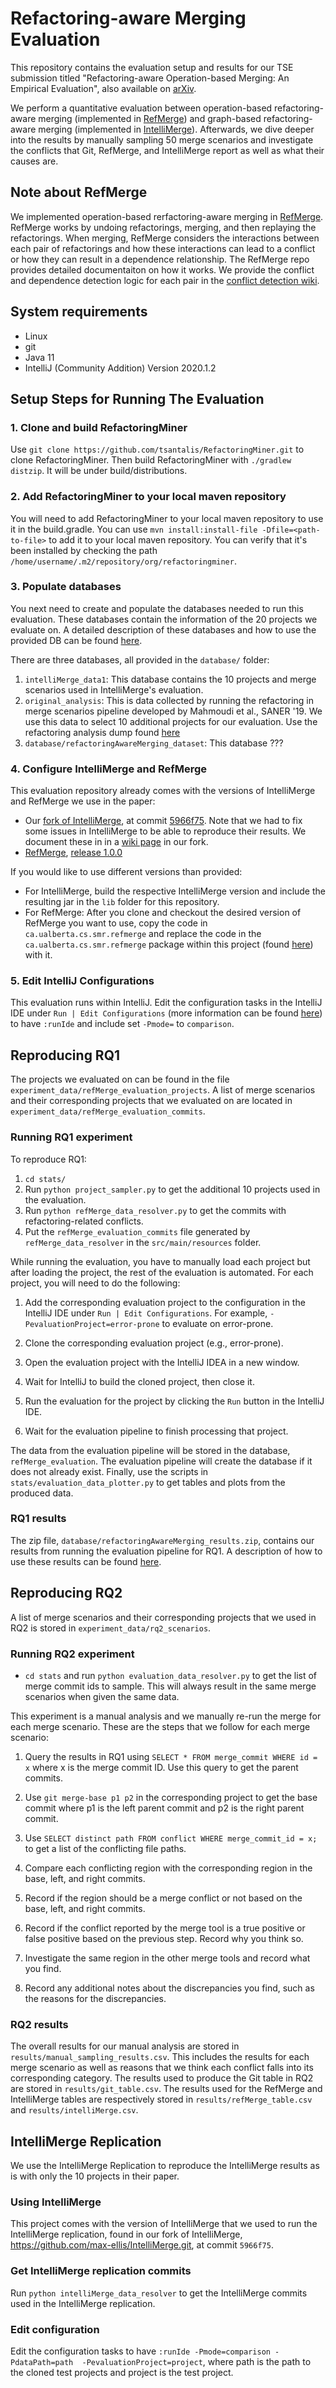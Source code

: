 # Refactoring-aware Merging Evaluation

This repository contains the evaluation setup and results for our TSE submission titled "Refactoring-aware Operation-based Merging: An Empirical Evaluation", also available on [arXiv](http://arxiv.org/abs/2112.10370).

We perform a quantitative evaluation between operation-based refactoring-aware merging (implemented in [RefMerge](https://github.com/ualberta-smr/RefMerge)) and 
graph-based refactoring-aware merging (implemented in [IntelliMerge](https://github.com/Symbolk/IntelliMerge)). Afterwards, we dive deeper into the results by manually sampling 50 merge scenarios and 
investigate the conflicts that Git, RefMerge, and IntelliMerge report as well as what their causes are. 

## Note about RefMerge

We implemented operation-based rerfactoring-aware merging in [RefMerge](https://github.com/ualberta-smr/RefMerge). RefMerge works by undoing refactorings, merging, and then replaying the refactorings. When merging, RefMerge considers the interactions between each pair of refactorings and how these interactions can lead to a conflict or how they can result in a dependence relationship. The RefMerge repo provides detailed documentaiton on how it works. We provide the conflict and dependence detection logic for each pair in the [conflict detection wiki](https://github.com/ualberta-smr/RefMerge/wiki/Conflict-&-Dependence-Logic). 

## System requirements

* Linux
* git
* Java 11
* IntelliJ (Community Addition) Version 2020.1.2

## Setup Steps for Running The Evaluation

### 1. Clone and build RefactoringMiner 
Use `git clone https://github.com/tsantalis/RefactoringMiner.git` to clone RefactoringMiner. 
Then build RefactoringMiner with `./gradlew distzip`. It will be under build/distributions.

### 2. Add RefactoringMiner to your local maven repository
You will need to add RefactoringMiner to your local maven repository to
use it in the build.gradle. You can use `mvn install:install-file -Dfile=<path-to-file>`
to add it to your local maven repository. You can verify that it's been installed 
by checking the path `/home/username/.m2/repository/org/refactoringminer`.

### 3. Populate databases

You next need to create and populate the databases needed to run this evaluation. These databases contain the information of the 20 projects we evaluate on. A detailed description of these databases and how to use the provided DB can be found 
[here](https://github.com/ualberta-smr/RefactoringAwareMergingEvaluation/wiki/Datasets).

There are three databases, all provided in the `database/` folder:

1. `intelliMerge_data1`: This database contains the 10 projects and merge scenarios used in IntelliMerge's evaluation.
2. `original_analysis`: This is data collected by running the refactoring in merge scenarios pipeline developed by Mahmoudi et al., SANER '19. We use this data to select 10 additional projects for our evaluation. 
Use the refactoring analysis dump found [here](https://github.com/ualberta-smr/refactoring-analysis-results)
3. `database/refactoringAwareMerging_dataset`: This database ???

### 4. Configure IntelliMerge and RefMerge

This evaluation repository already comes with the versions of IntelliMerge and RefMerge we use in the paper:

- Our [fork of IntelliMerge](https://github.com/max-ellis/IntelliMerge/tree/evaluation), at commit [5966f75](https://github.com/max-ellis/IntelliMerge/commit/5966f75). Note that we had to fix some issues in IntelliMerge to be able to reproduce their results. We document these in in a [wiki page](https://github.com/max-ellis/IntelliMerge/wiki/Details) in our fork.
- [RefMerge](https://github.com/ualberta-smr/RefMerge), [release 1.0.0](https://github.com/ualberta-smr/RefMerge/releases/tag/1.0.0)

If you would like to use different versions than provided:

- For IntelliMerge, build the respective IntelliMerge version and include the resulting jar in the `lib` folder for this repository.
- For RefMerge: After you clone and checkout the desired version of RefMerge you want to use, copy the code in `ca.ualberta.cs.smr.refmerge` and replace the code in the `ca.ualberta.cs.smr.refmerge` package within this project (found [here](https://github.com/ualberta-smr/RefactoringAwareMergingEvaluation/tree/master/src/main/java/ca/ualberta/cs/smr/refmerge)) with it.

### 5. Edit IntelliJ Configurations

This evaluation runs within IntelliJ. Edit the configuration tasks in the IntelliJ IDE under `Run | Edit Configurations` (more information can be found [here](https://www.jetbrains.com/help/idea/run-debug-configuration.html#create-permanent)) to have `:runIde` and include set `-Pmode=` to `comparison`.


## Reproducing RQ1

The projects we evaluated on can be found in the file `experiment_data/refMerge_evaluation_projects`. A list of merge scenarios and their corresponding projects that we evaluated on are located in `experiment_data/refMerge_evaluation_commits`.

### Running RQ1 experiment

To reproduce RQ1:

1. `cd stats/`
2. Run `python project_sampler.py` to get the additional 10 projects used 
in the evaluation. 
3. Run `python refMerge_data_resolver.py` to get the commits with
refactoring-related conflicts.
4. Put the `refMerge_evaluation_commits` file generated by `refMerge_data_resolver` in the `src/main/resources` folder. 

While running the evaluation, you have to manually load each project but after loading the project, the rest of the evaluation is automated. For each project, you will need to do the following:

1. Add the corresponding evaluation project to the configuration in the IntelliJ IDE under `Run | Edit Configurations`. For example, `-PevaluationProject=error-prone` to evaluate on error-prone.

2. Clone the corresponding evaluation project (e.g., error-prone).

3. Open the evaluation project with the IntelliJ IDEA in a new window. 

4. Wait for IntelliJ to build the cloned project, then close it.

5. Run the evaluation for the project by clicking the `Run` button in the IntelliJ IDE.

6. Wait for the evaluation pipeline to finish processing that project.

The data from the evaluation pipeline will be stored in the database, `refMerge_evaluation`. The evaluation pipeline will create the database if it does not already exist. Finally, use the scripts in `stats/evaluation_data_plotter.py` to get tables and plots from the produced data.

### RQ1 results

The zip file, `database/refactoringAwareMerging_results.zip`, contains our results from running the evaluation pipeline for RQ1. A description of how to use these results can be found [here](https://github.com/ualberta-smr/RefactoringAwareMergingEvaluation/wiki/Datasets).


## Reproducing RQ2

A list of merge scenarios and their corresponding projects that we used in RQ2 is stored in `experiment_data/rq2_scenarios`.

### Running RQ2 experiment

- `cd stats` and run `python evaluation_data_resolver.py` to get the list of merge commit ids to sample. This will always result in the same merge scenarios when given the same data.

This experiment is a manual analysis and we manually re-run the merge for each merge scenario. These are the steps that we follow for each merge scenario:

1. Query the results in RQ1 using `SELECT * FROM merge_commit WHERE id = x` where x is the merge commit ID. Use this query to get the parent commits.

2. Use `git merge-base p1 p2` in the corresponding project to get the base commit where p1 is the left parent commit and p2 is the right parent commit.

3. Use `SELECT distinct path FROM conflict WHERE merge_commit_id = x;` to get a list of the conflicting file paths.

4. Compare each conflicting region with the corresponding region in the base, left, and right commits.

5. Record if the region should be a merge conflict or not based on the base, left, and right commits. 

6. Record if the conflict reported by the merge tool is a true positive or false positive based on the previous step. Record why you think so.

7. Investigate the same region in the other merge tools and record what you find. 

8. Record any additional notes about the discrepancies you find, such as the reasons for the discrepancies. 

### RQ2 results

The overall results for our manual analysis are stored in `results/manual_sampling_results.csv`. This includes the results for each merge scenario as well as reasons that we think each conflict falls into its corresponding category. The results used to produce the Git table in RQ2 are stored in `results/git_table.csv`. The results used for the RefMerge and IntelliMerge tables are respectively stored in `results/refMerge_table.csv` and `results/intelliMerge.csv`.

## IntelliMerge Replication

We use the IntelliMerge Replication to reproduce the IntelliMerge results as is with only the 10 projects in their paper.

### Using IntelliMerge

This project comes with the version of IntelliMerge that we used to run the IntelliMerge replication, 
found in our fork of IntelliMerge, https://github.com/max-ellis/IntelliMerge.git, at commit `5966f75`.

### Get IntelliMerge replication commits
Run `python intelliMerge_data_resolver` to get the IntelliMerge commits used in
the IntelliMerge replication. 

### Edit configuration
Edit the configuration tasks to have `:runIde -Pmode=comparison -PdataPath=path 
-PevaluationProject=project`, where path is the path to the cloned test projects
and project is the test project.

